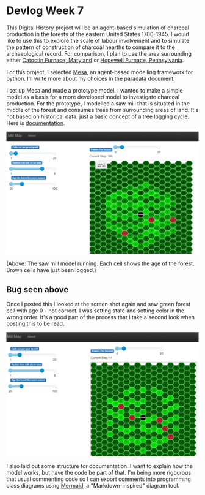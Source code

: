 # Devlog Week 7

This Digital History project will be an agent-based simulation of charcoal production in the forests of the eastern United States 1700-1945. I would like to use this to explore the scale of labour involvement and to simulate the pattern of construction of charcoal hearths to compare it to the archaeological record. For comparison, I plan to use the area surrounding either [Catoctin Furnace, Maryland](https://www.nps.gov/cato/learn/historyculture/furnace.htm) or [Hopewell Furnace, Pennsylvania](https://www.nps.gov/hofu/index.htm). 

For this project, I selected [Mesa](https://mesa.readthedocs.io/en/stable/index.html), an agent-based modelling framework for python. I'll write more about my choices in the paradata document.

I set up Mesa and made a prototype model. I wanted to make a simple model as a basis for a more developed model to investigate charcoal production. For the prototype, I modelled a saw mill that is situated in the middle of the forest and consumes trees from surrounding areas of land. It's not based on historical data, just a basic concept of a tree logging cycle. Here is [documentation](https://jeffblackadar.github.io/hist5706_digital_history/doc_mill.html).

![Mill map screen shot.](mill_map.png)

(Above: The saw mill model running. Each cell shows the age of the forest. Brown cells have just been logged.)

## Bug seen above

Once I posted this I looked at the screen shot again and saw green forest cell with age 0 - not correct. I was setting state and setting color in the wrong order. It's a good part of the process that I take a second look when posting this to be read.

![Mill map screen shot. Cells with age = 0 are brown.](mill_map_2.png)

I also laid out some structure for documentation. I want to explain how the model works, but have the code be part of that. I'm being more rigourous that usual commenting code so I can export comments into programming class diagrams using [Mermaid](https://mermaid-js.github.io/mermaid/#/classDiagram), a "Markdown-inspired" diagram tool.
